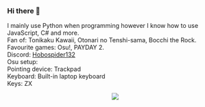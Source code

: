 ### Hi there 👋

I mainly use Python when programming however I know how to use JavaScript, C# and more. <br>
Fan of: Tonikaku Kawaii, Otonari no Tenshi-sama, Bocchi the Rock. <br>
Favourite games: Osu!, PAYDAY 2. <br>
Discord: <a href="https://www.discord.com/users/649892152398315540">Hobospider132</a> <br>
Osu setup: <br>
Pointing device: Trackpad <br>
Keyboard: Built-in laptop keyboard <br>
Keys: ZX
<p align="center"><a href="https://osu.ppy.sh/users/Hobospider132"><img src="https://osu-sig.vercel.app/card?user=Hobospider132&mode=std&lang=en&round_avatar=true&animation=true&hue=200&mini=true"></a></p>
